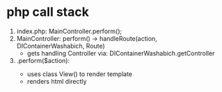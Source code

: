 # php call stack

1. index.php: MainController.perform();
2. MainController: perform() -> handleRoute(action, DIContainerWashabich, Route)
    - gets handling Controller via: DIContainerWashabich.getController
3. <handlingController>.perform($action): 
    - uses class View() to render template
    - renders html directly